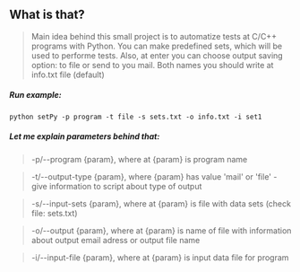 ## What is that?
> Main idea behind this small project is to automatize tests at C/C++ programs with Python. You can make predefined sets, which will be used to performe tests. Also, at enter you can choose output saving option: to file or send to you mail. Both names you should write at info.txt file (default)

##### Run example:
`python setPy -p program -t file -s sets.txt -o info.txt -i set1`

##### Let me explain parameters behind that:
> -p/--program {param}, where at {param} is program name

> -t/--output-type {param}, where {param} has value 'mail' or 'file' - give information to script about type of output

> -s/--input-sets {param}, where at {param} is file with data sets (check file: sets.txt)

> -o/--output {param}, where at {param} is name of file with information about output email adress or output file name

> -i/--input-file {param}, where at {param} is input data file for program